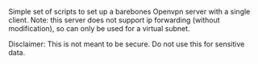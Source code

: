 Simple set of scripts to set up a barebones Openvpn server with a single client.
Note: this server does not support ip forwarding (without modification), so
can only be used for a virtual subnet.

Disclaimer: This is not meant to be secure. Do not use this for sensitive data.
